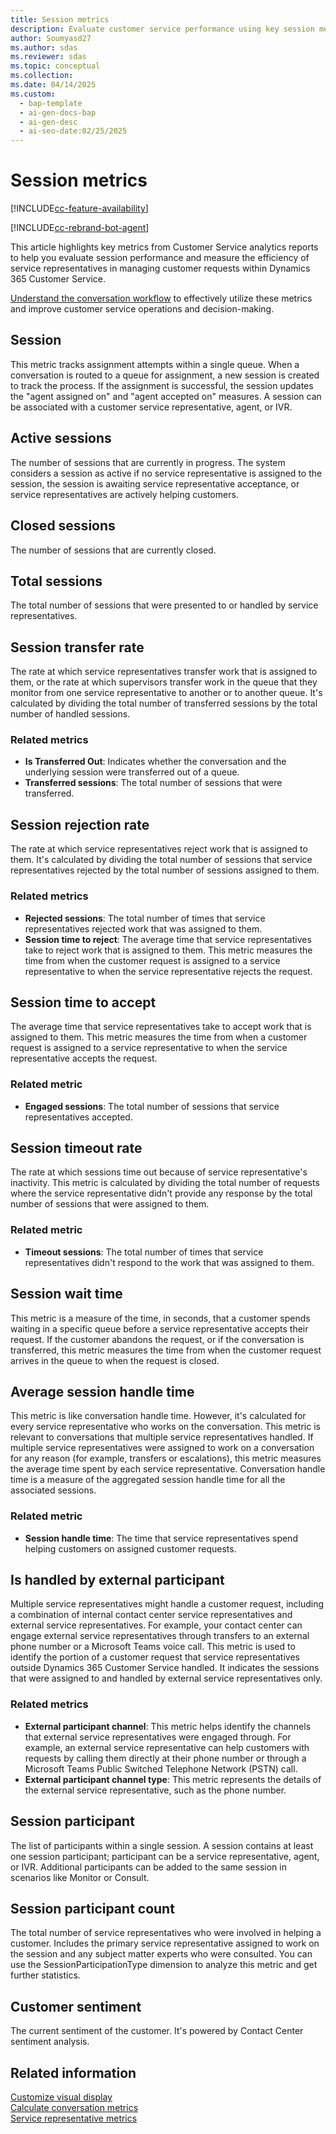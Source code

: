 ```yaml
---
title: Session metrics
description: Evaluate customer service performance using key session metrics like active sessions, transfer rates, and handle times to enhance efficiency and decision-making.
author: Soumyasd27
ms.author: sdas
ms.reviewer: sdas
ms.topic: conceptual
ms.collection:
ms.date: 04/14/2025
ms.custom:
  - bap-template
  - ai-gen-docs-bap
  - ai-gen-desc
  - ai-seo-date:02/25/2025
---
```


# Session metrics

[!INCLUDE[cc-feature-availability](../../includes/cc-feature-availability.md)]

[!INCLUDE[cc-rebrand-bot-agent](../../includes/cc-rebrand-bot-agent.md)]

This article highlights key metrics from Customer Service analytics reports to help you evaluate session performance and measure the efficiency of service representatives in managing customer requests within Dynamics 365 Customer Service.

[Understand the conversation workflow](overview-analytics-data-model.md#understand-the-conversation-workflow) to effectively utilize these metrics and improve customer service operations and decision-making.

## Session

This metric tracks assignment attempts within a single queue. When a conversation is routed to a queue for assignment, a new session is created to track the process. If the assignment is successful, the session updates the "agent assigned on" and "agent accepted on" measures. A session can be associated with a customer service representative, agent, or IVR.

## Active sessions

The number of sessions that are currently in progress. The system considers a session as active if no service representative is assigned to the session, the session is awaiting service representative acceptance, or service representatives are actively helping customers.

## Closed sessions

The number of sessions that are currently closed.

## Total sessions

The total number of sessions that were presented to or handled by service representatives.

## Session transfer rate

The rate at which service representatives transfer work that is assigned to them, or the rate at which supervisors transfer work in the queue that they monitor from one service representative to another or to another queue. It's calculated by dividing the total number of transferred sessions by the total number of handled sessions.

### Related metrics

- **Is Transferred Out**: Indicates whether the conversation and the underlying session were transferred out of a queue.
- **Transferred sessions**: The total number of sessions that were transferred.

## Session rejection rate

The rate at which service representatives reject work that is assigned to them. It's calculated by dividing the total number of sessions that service representatives rejected by the total number of sessions assigned to them.

### Related metrics

- **Rejected sessions**: The total number of times that service representatives rejected work that was assigned to them.
- **Session time to reject**: The average time that service representatives take to reject work that is assigned to them. This metric measures the time from when the customer request is assigned to a service representative to when the service representative rejects the request.

## Session time to accept

The average time that service representatives take to accept work that is assigned to them. This metric measures the time from when a customer request is assigned to a service representative to when the service representative accepts the request.

### Related metric

- **Engaged sessions**: The total number of sessions that service representatives accepted.

## Session timeout rate

The rate at which sessions time out because of service representative's inactivity. This metric is calculated by dividing the total number of requests where the service representative didn't provide any response by the total number of sessions that were assigned to them.

### Related metric

- **Timeout sessions**: The total number of times that service representatives didn't respond to the work that was assigned to them.

## Session wait time

This metric is a measure of the time, in seconds, that a customer spends waiting in a specific queue before a service representative accepts their request. If the customer abandons the request, or if the conversation is transferred, this metric measures the time from when the customer request arrives in the queue to when the request is closed.

## Average session handle time

This metric is like conversation handle time. However, it's calculated for every service representative who works on the conversation. This metric is relevant to conversations that multiple service representatives handled. If multiple service representatives were assigned to work on a conversation for any reason (for example, transfers or escalations), this metric measures the average time spent by each service representative. Conversation handle time is a measure of the aggregated session handle time for all the associated sessions.

### Related metric

- **Session handle time**: The time that service representatives spend helping customers on assigned customer requests.

## Is handled by external participant

Multiple service representatives might handle a customer request, including a combination of internal contact center service representatives and external service representatives. For example, your contact center can engage external service representatives through transfers to an external phone number or a Microsoft Teams voice call. This metric is used to identify the portion of a customer request that service representatives outside Dynamics 365 Customer Service handled. It indicates the sessions that were assigned to and handled by external service representatives only.

### Related metrics

- **External participant channel**: This metric helps identify the channels that external service representatives were engaged through. For example, an external service representative can help customers with requests by calling them directly at their phone number or through a Microsoft Teams Public Switched Telephone Network (PSTN) call.
- **External participant channel type**: This metric represents the details of the external service representative, such as the phone number.

## Session participant

The list of participants within a single session. A session contains at least one session participant; participant can be a service representative, agent, or IVR. Additional participants can be added to the same session in scenarios like Monitor or Consult.


## Session participant count

The total number of service representatives who were involved in helping a customer. Includes the primary service representative assigned to work on the session and any subject matter experts who were consulted. You can use the SessionParticipationType dimension to analyze this metric and get further statistics.

## Customer sentiment

The current sentiment of the customer. It's powered by Contact Center sentiment analysis.

## Related information

[Customize visual display](customize-reports.md#customize-visual-display)  
[Calculate conversation metrics](../develop/calculate-conversation-metrics.md#calculate-conversation-metrics)  
[Service representative metrics](service-rep-metrics.md#service-representative-metrics)
